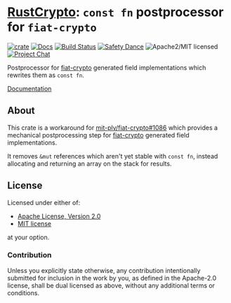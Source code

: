 # [RustCrypto]: `const fn` postprocessor for `fiat-crypto`

[![crate][crate-image]][crate-link]
[![Docs][docs-image]][docs-link]
[![Build Status][build-image]][build-link]
[![Safety Dance][safety-image]][safety-link]
![Apache2/MIT licensed][license-image]
[![Project Chat][chat-image]][chat-link]

Postprocessor for [fiat-crypto] generated field implementations which rewrites
them as `const fn`.

[Documentation][docs-link]

## About

This crate is a workaround for [mit-plv/fiat-crypto#1086] which provides a
mechanical postprocessing step for [fiat-crypto] generated field
implementations.

It removes `&mut` references which aren't yet stable with `const fn`, instead
allocating and returning an array on the stack for results.

## License

Licensed under either of:

- [Apache License, Version 2.0](http://www.apache.org/licenses/LICENSE-2.0)
- [MIT license](http://opensource.org/licenses/MIT)

at your option.

### Contribution

Unless you explicitly state otherwise, any contribution intentionally submitted
for inclusion in the work by you, as defined in the Apache-2.0 license, shall be
dual licensed as above, without any additional terms or conditions.

[//]: # (badges)

[crate-image]: https://img.shields.io/crates/v/fiat-constify
[crate-link]: https://crates.io/crates/fiat-constify
[docs-image]: https://docs.rs/fiat-constify/badge.svg
[docs-link]: https://docs.rs/fiat-constify/
[build-image]: https://github.com/RustCrypto/utils/workflows/fiat-constify/badge.svg
[build-link]: https://github.com/RustCrypto/utils/actions/workflows/fiat-constify.yml
[safety-image]: https://img.shields.io/badge/unsafe-forbidden-success.svg
[safety-link]: https://github.com/rust-secure-code/safety-dance/
[license-image]: https://img.shields.io/badge/license-Apache2.0/MIT-blue.svg
[chat-image]: https://img.shields.io/badge/zulip-join_chat-blue.svg
[chat-link]: https://rustcrypto.zulipchat.com/#narrow/stream/260052-utils

[//]: # (links)

[RustCrypto]: https://github.com/rustcrypto
[fiat-crypto]: https://github.com/mit-plv/fiat-crypto/
[mit-plv/fiat-crypto#1086]: https://github.com/mit-plv/fiat-crypto/issues/1086

